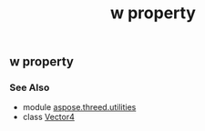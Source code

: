 ﻿---
title: w property
second_title: Aspose.3D for Python via .NET API References
description: 
type: docs
weight: 50
url: /python-net/aspose.threed.utilities/vector4/w/
is_root: false
---

## w property


### See Also
* module [aspose.threed.utilities](../../)
* class [Vector4](/3d/python-net/aspose.threed.utilities/vector4)
